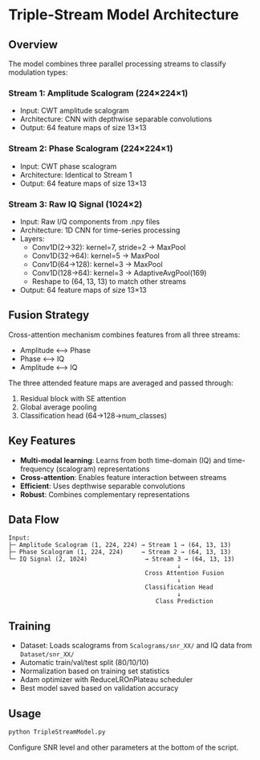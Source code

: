 # Triple-Stream Model Architecture

## Overview
The model combines three parallel processing streams to classify modulation types:

### Stream 1: Amplitude Scalogram (224×224×1)
- Input: CWT amplitude scalogram
- Architecture: CNN with depthwise separable convolutions
- Output: 64 feature maps of size 13×13

### Stream 2: Phase Scalogram (224×224×1)
- Input: CWT phase scalogram
- Architecture: Identical to Stream 1
- Output: 64 feature maps of size 13×13

### Stream 3: Raw IQ Signal (1024×2)
- Input: Raw I/Q components from .npy files
- Architecture: 1D CNN for time-series processing
- Layers:
  - Conv1D(2→32): kernel=7, stride=2 → MaxPool
  - Conv1D(32→64): kernel=5 → MaxPool
  - Conv1D(64→128): kernel=3 → MaxPool
  - Conv1D(128→64): kernel=3 → AdaptiveAvgPool(169)
  - Reshape to (64, 13, 13) to match other streams
- Output: 64 feature maps of size 13×13

## Fusion Strategy
Cross-attention mechanism combines features from all three streams:
- Amplitude ⟷ Phase
- Phase ⟷ IQ
- Amplitude ⟷ IQ

The three attended feature maps are averaged and passed through:
1. Residual block with SE attention
2. Global average pooling
3. Classification head (64→128→num_classes)

## Key Features
- **Multi-modal learning**: Learns from both time-domain (IQ) and time-frequency (scalogram) representations
- **Cross-attention**: Enables feature interaction between streams
- **Efficient**: Uses depthwise separable convolutions
- **Robust**: Combines complementary representations

## Data Flow
```
Input:
├─ Amplitude Scalogram (1, 224, 224) → Stream 1 → (64, 13, 13)
├─ Phase Scalogram (1, 224, 224)     → Stream 2 → (64, 13, 13)
└─ IQ Signal (2, 1024)                → Stream 3 → (64, 13, 13)
                                               ↓
                                      Cross Attention Fusion
                                               ↓
                                      Classification Head
                                               ↓
                                         Class Prediction
```

## Training
- Dataset: Loads scalograms from `Scalograms/snr_XX/` and IQ data from `Dataset/snr_XX/`
- Automatic train/val/test split (80/10/10)
- Normalization based on training set statistics
- Adam optimizer with ReduceLROnPlateau scheduler
- Best model saved based on validation accuracy

## Usage
```bash
python TripleStreamModel.py
```

Configure SNR level and other parameters at the bottom of the script.
